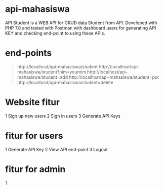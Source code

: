 # api-mahasiswa
API Student is a WEB API for CRUD data Student from API. Developed with PHP 7.8 and tested with Postman with dashboard users for generating API KEY and checking end-point to using these APIs.

# end-points
>http://localhost/api-mahasiswa/student
>http://localhost/api-mahasiswa/student?nim=yournim
>http://localhost/api-mahasiswa/student=add
>http://localhost/api-mahasiswa/student=put
>http://localhost/api-mahasiswa/student=delete

# Website fitur
 1 Sign up new users
 2 Sign in users
 3 Generate API Keys

# fitur for users
 1 Generate API Key
 2 View API end-point
 3 Logout
 
# fitur for admin
 1 <on progress>
